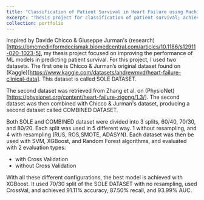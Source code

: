 ```yaml
---
title: "Classification of Patient Survival in Heart Failure using Machine Learning for Imbalanced Datasets."
excerpt: "Thesis project for classification of patient survival; achieved 91.11% accuracy, 87.50% recall, and 93.99% AUC. <br/><img src='/images/porto1_thesisFlow.png'>"
collection: portfolio
---
```


Inspired by Davide Chicco & Giuseppe Jurman's (research)[https://bmcmedinformdecismak.biomedcentral.com/articles/10.1186/s12911-020-1023-5], my thesis project focused on improving the performance of ML models in predicting patient survival. For this project, I used two datasets. The first one is Chicco & Jurman’s original dataset found on (Kaggle)[https://www.kaggle.com/datasets/andrewmvd/heart-failure-clinical-data]. This dataset is called SOLE DATASET. 

The second dataset was retrieved from Zhang et al. on (PhysioNet)[https://physionet.org/content/heart-failure-zigong/1.3/]. The second dataset was then combined with Chicco & Jurman's dataset, producing a second dataset called COMBINED DATASET.

Both SOLE and COMBINED dataset were divided into 3 splits, 60/40, 70/30, and 80/20. Each split was used in 5 different way. 1 without resampling, and 4 with resampling (RUS, ROS,SMOTE, ADASYN). Each dataset was then be used with SVM, XGBoost, and Random Forest algorithms, and evaluated with 2 evaluation types: 
* with Cross Validation
* without Cross Validation

With all these different configurations, the best model is achieved with XGBoost. It used 70/30 split of the SOLE DATASET with no resampling, used CrossVal, and achieved  91.11% accuracy, 87.50% recall, and 93.99% AUC.